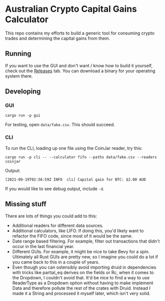 # Australian Crypto Capital Gains Calculator

This repo contains my efforts to build a generic tool for consuming crypto trades and determining the capital gains from them.

## Running
If you want to use the GUI and don't want / know how to build it yourself, check out the [Releases](https://github.com/banool/aus-crypto-capital-gains-calculator/releases) tab. You can download a binary for your operating system there.

## Developing

### GUI
```
cargo run -p gui
```
For testing, open `data/fake.csv`. This should succeed.

### CLI
To run the CLI, loading up one file using the CoinJar reader, try this:
```
cargo run -p cli -- --calculator fifo --paths data/fake.csv --readers coinjar
```

Output:
```
[2021-09-19T02:56:59Z INFO  cli] Capital gain for BTC: $2.00 AUD
```

If you would like to see debug output, include `-d`.

## Missing stuff
There are lots of things you could add to this:

- Additional readers for different data sources.
- Additional calculators, like LIFO. If doing this, you'd likely want to refactor the FIFO code, since most of it would be the same.
- Date range based filtering. For example, filter out transactions that didn't occur in the last financial year.
- Different GUIs. For example, it might be nice to take Bevy for a spin. Ultimately all Rust GUIs are pretty new, so I imagine you could do a lot if you came back to this in a couple of years.
- Even though you can ostensibly avoid importing druid in dependencies with tricks like partial_eq derives on the fields or Rc, when it comes to the Dropdown, I couldn't avoid that. It'd be nice to find a way to use ReaderType as a Dropdown option without having to make implement Data and therefore pollute the rest of the crates with Druid. Instead I made it a String and processed it myself later, which isn't very solid.
